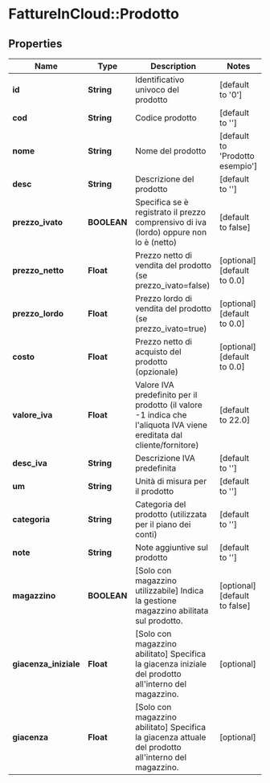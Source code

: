 # FattureInCloud::Prodotto

## Properties
Name | Type | Description | Notes
------------ | ------------- | ------------- | -------------
**id** | **String** | Identificativo univoco del prodotto | [default to &#39;0&#39;]
**cod** | **String** | Codice prodotto | [default to &#39;&#39;]
**nome** | **String** | Nome del prodotto | [default to &#39;Prodotto esempio&#39;]
**desc** | **String** | Descrizione del prodotto | [default to &#39;&#39;]
**prezzo_ivato** | **BOOLEAN** | Specifica se è registrato il prezzo comprensivo di iva (lordo) oppure non lo è (netto) | [default to false]
**prezzo_netto** | **Float** | Prezzo netto di vendita del prodotto (se prezzo_ivato&#x3D;false) | [optional] [default to 0.0]
**prezzo_lordo** | **Float** | Prezzo lordo di vendita del prodotto (se prezzo_ivato&#x3D;true) | [optional] [default to 0.0]
**costo** | **Float** | Prezzo netto di acquisto del prodotto (opzionale) | [optional] [default to 0.0]
**valore_iva** | **Float** | Valore IVA predefinito per il prodotto (il valore -1 indica che l&#39;aliquota IVA viene ereditata dal cliente/fornitore) | [default to 22.0]
**desc_iva** | **String** | Descrizione IVA predefinita | [default to &#39;&#39;]
**um** | **String** | Unità di misura per il prodotto | [default to &#39;&#39;]
**categoria** | **String** | Categoria del prodotto (utilizzata per il piano dei conti) | [default to &#39;&#39;]
**note** | **String** | Note aggiuntive sul prodotto | [default to &#39;&#39;]
**magazzino** | **BOOLEAN** | [Solo con magazzino utilizzabile] Indica la gestione magazzino abilitata sul prodotto. | [optional] [default to false]
**giacenza_iniziale** | **Float** | [Solo con magazzino abilitato] Specifica la giacenza iniziale del prodotto all&#39;interno del magazzino. | [optional] 
**giacenza** | **Float** | [Solo con magazzino abilitato] Specifica la giacenza attuale del prodotto all&#39;interno del magazzino. | [optional] 


